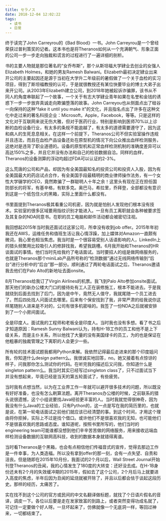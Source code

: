 ```yaml
---
title: セラノス
date: 2018-12-04 12:02:22
tags:
  - 读书
  - 日常
---
```

终于读完了John Carreyrou的《Bad Blood》一书。John Carreyrou是一个曾经荣获过普利策奖的记者。这本书也是将Theranos如何从一个充满朝气、形象正面的公司一步一步走向独裁和谎言的过程进行了一遍详细的剖析。

<!--more-->
书的主要人物就是那位著名的“女乔布斯”，那个从斯坦福大学肄业去创业的女强人Elizabeth Holmes，和她的男友Ramesh Balwani。Elizabeth最初决定肄业出来开公司的主要起因还是源于当初在大学升二年级前的暑假做了一个关于血检的实习项目，得到了斯坦福教授的认可，于是就很教授还有某位快要毕业的博士大弟子出来开公司。从2003年Elizabeth建立公司，到2018年她被起诉诈骗罪，该书从不同人的角度串联起了一个故事，一个关于有志大学肄业青年如果在名誉和金钱的诱惑下一步一步放弃真诚走向欺骗堕落的故事。John Carreyou也从侧面点出了硅谷一向保持的这种"fake it until you make it"的文化，并且指名点出了许多在这种文化中走过来的著名科技企业：Microsoft，Apple，Facebook，等等。只是这样的文化对于互联网来说无伤大雅，但对于医药行业，特别是影响到医师70%以上诊断的血检设备行业，有太多的条规不能逾越了，有太多的道德需要遵守了，因为这和病人的生死息息相关。在这样一个前提下，Theranos公司不但实验室操作违规并且违法，而且在血检产品设备还处在原型机的情况下向公众推出血样检测服务，这绝对是违背了职业道德的。设备的原型机和正常血样检测机制的准确度差异可以高达150%之多，并且它并没有办法和自己的检验数据自洽。同样的血样，Theranos的设备测算的浮动均超过FDA可以认证的2-3%。

这么荒唐的公司和产品，却因为有全美国最知名的投资公司和投资人入股，因为有全美国最大的药店试点合作，有全美国手段最精明的商业律师操作法务，有一个女性大学辍学的CEO，竟然欺骗了一群聪明人十年之余！这里头有现在正在担任国防部长的将军，有基辛格，有默多克。奥巴马，希拉里，乔拜登，全部都没有意识到这是一个纸包住火的黑箱，实际上里面什么都没有。

书里面提到Theranos极其看重公司机密，因为就是怕别人发现他们根本没有技术。实验室的很多区域要用指纹识别才能进入。一旦有员工离职就会各种被要求签及其复杂的NDA同意书。在职的员工电脑和邮件活动都会被密切注视。

我回想起2015年当时我还面试过这家公司，所幸没有收到job offer。2015年年初我还在AWS，运维任务和值班生活让我心情浮躁，加上媒体对Amazon一直颇有微词，我心里也相当焦虑。我当时是一个很容易受别人话语影响的人，LinkedIn上的猎头频繁用比较吸引人的修辞找我，希望我跳槽。6月我开始和Theranos的HR谈面试的事情。他们当时先给我约了电话面试。当时要招人的组是做网络服务的，也就是Theranos那个miniLab产品所号称的“检测数据”通过无线网络传输到“后台”进行分析中的“后台”那一部分。顺利通过了两轮电话面试之后，Theranos邀请我去他们在Palo Alto的新地址去面onsite。

8月Theranos给我订了Virgin Airlines的机票。我飞到Palo Alto参加onsite面试。那天他们的新办公楼大门口的接待处有工人正在装修施工，根本不能进去。于是我就绕到后面去找到了后门，因为是中午，竟然无人值守，我就尾随一个员工进去了。然后四处找人问面试去哪里。后来有个保安找到了我，非常严肃的给我说你这样尾随别人进来是不对的，公司有很多机密啥的。我签了一份NDA之后就被安排到了一个小房间面试。

全是印度人。面试我的工程师和老板全是印度人。当时我也没有多想。看了书之后才知道原因：Ramesh Sunny Balwani认为，持有H-1B工作的员工和他不是上下级关系，而是主仆关系，所以他找了大量的没有美国绿卡的员工，为的也是保证在他粗暴的独裁管理之下离职的人会更少一些。

所有轮的技术面试题我都用Python来解。我依然记得最后走进来的那个印度姐问我，你知道什么design pattern么。我很诚实地回答，no。她又接着有点惊讶的样子，问我那你怎么测试你的代码。在听完我的描述后又问我，你知道什么是singleton pattern么。我当时其实已经写过singleton class了，只不过面试当下并没有想起来，毕竟已经是当天的第五轮面试了，有些疲劳。

当时我有点想当然，以为在工业界工作一年就可以避开很多技术的问题，所以既没有好好准备，也没有怎么刷算法题。离开Theranos办公楼的时候，之前联系的猎头说很遗憾，这个小组说要找Java经验更丰富的人。当时我就觉得很神奇，因为我没有什么Java的工业经验，只有Python的，这一点是写在我的简历里的，也就是说，在第一轮电话面试之前他们就应该已经清楚的事。到这个时间，才用这个理由将你拒掉，实际上不过是找个借口。或许他们不是很喜欢我的无知，也可能他们不是很喜欢我的思路或态度。谁知道呢，按照书里所写的，他们当时的engineering team可能谁都没想到他们辛辛苦苦做的网络服务，用来接收远端血样检测设备数据的互联网高科技，收到的数据本身就错得离谱。

当时看Theranos是个黑箱，也会有点相信他们传福音式的宣传，觉得去那边工作是一件幸事，为人类造福。所以没有拿到offer的那一刻，会有一点失望、自责和沮丧。但是随即在2015年10月份，我面试的2个月以后，Wall Street Journal开始刊登Theranos的丑闻，我的心情发生了180度的大转变：还好没去成。在H-1B身份还未有2个月的失效缓冲期的2015年，假如去了这个公司，2个月后马上就要进入高度的焦虑，半年后因为丑闻的延烧就被开除了，并且以后都会怯于谈起这段历史。那样的经历，太痛苦了。

实在找不到这个公司的官方或民间的中文名翻译做标题，就找了个日语片假名的音译，调皮一下。各位以后要是走在发家致富的到路上，或者突然变得功成名就了，可记住一定要做个好人呀。一旦坏起来了，仿佛就像一个无底洞一样，等回过神来，一切都结束了。
